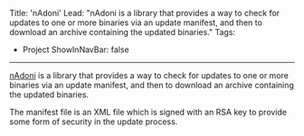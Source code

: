 Title: 'nAdoni'
Lead: "nAdoni is a library that provides a way to check for updates to one or more binaries via an update manifest, and then to download an archive containing the updated binaries."
Tags:
  - Project
ShowInNavBar: false
---

[nAdoni](https://github.com/pvandervelde/nAdoni) is a library that provides a way to check for updates to one or more binaries via an update manifest, and then to download an archive containing the updated binaries.

The manifest file is an XML file which is signed with an RSA key to provide some form of security in the update process.
